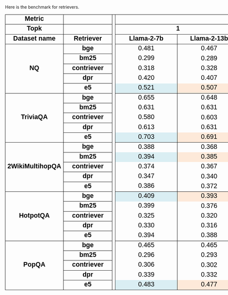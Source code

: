 Here is the benchmark for retrievers. 

<html xmlns:o="urn:schemas-microsoft-com:office:office"
xmlns:x="urn:schemas-microsoft-com:office:excel"
xmlns="http://www.w3.org/TR/REC-html40">

<head>
<meta http-equiv=Content-Type content="text/html; charset=utf-8">
<meta name=ProgId content=Excel.Sheet>
<meta name=Generator content="Microsoft Excel 15">
<link rel=File-List href="retriever_benchmark.fld/filelist.xml">
<style id="retriever_benchmark_1384_Styles">
<!--table
	{mso-displayed-decimal-separator:"\.";
	mso-displayed-thousand-separator:"\,";}
@page
	{margin:1.0in .75in 1.0in .75in;
	mso-header-margin:.5in;
	mso-footer-margin:.5in;}
tr
	{mso-height-source:auto;}
col
	{mso-width-source:auto;}
br
	{mso-data-placement:same-cell;}
.style0
	{mso-number-format:General;
	text-align:general;
	vertical-align:bottom;
	white-space:nowrap;
	mso-rotate:0;
	mso-background-source:auto;
	mso-pattern:auto;
	color:black;
	font-size:11.0pt;
	font-weight:400;
	font-style:normal;
	text-decoration:none;
	font-family:Calibri, sans-serif;
	mso-font-charset:0;
	border:none;
	mso-protection:locked visible;
	mso-style-name:Normal;
	mso-style-id:0;}
td
	{mso-style-parent:style0;
	padding-top:1px;
	padding-right:1px;
	padding-left:1px;
	mso-ignore:padding;
	color:black;
	font-size:11.0pt;
	font-weight:400;
	font-style:normal;
	text-decoration:none;
	font-family:Calibri, sans-serif;
	mso-font-charset:0;
	mso-number-format:General;
	text-align:general;
	vertical-align:bottom;
	border:none;
	mso-background-source:auto;
	mso-pattern:auto;
	mso-protection:locked visible;
	white-space:nowrap;
	mso-rotate:0;}
.xl63
	{mso-style-parent:style0;
	font-size:16.0pt;
	border:.5pt solid windowtext;}
.xl64
	{mso-style-parent:style0;
	color:windowtext;
	font-size:16.0pt;
	font-weight:700;
	text-align:center;
	vertical-align:top;
	border-top:.5pt solid windowtext;
	border-right:none;
	border-bottom:.5pt solid windowtext;
	border-left:.5pt solid windowtext;}
.xl65
	{mso-style-parent:style0;
	color:windowtext;
	font-size:16.0pt;
	font-weight:700;
	text-align:center;
	vertical-align:middle;
	border:.5pt solid windowtext;}
.xl66
	{mso-style-parent:style0;
	color:windowtext;
	font-size:16.0pt;
	font-weight:700;
	text-align:center;
	vertical-align:top;
	border:.5pt solid windowtext;}
.xl67
	{mso-style-parent:style0;
	font-size:16.0pt;
	mso-number-format:"0\.000";
	text-align:center;
	vertical-align:middle;
	border-top:.5pt solid windowtext;
	border-right:.5pt solid windowtext;
	border-bottom:none;
	border-left:.5pt solid windowtext;}
.xl68
	{mso-style-parent:style0;
	font-size:16.0pt;
	mso-number-format:"0\.000";
	text-align:center;
	vertical-align:middle;
	border-top:none;
	border-right:.5pt solid windowtext;
	border-bottom:none;
	border-left:.5pt solid windowtext;}
.xl69
	{mso-style-parent:style0;
	font-size:16.0pt;
	mso-number-format:"0\.000";
	text-align:center;
	vertical-align:middle;
	border-top:none;
	border-right:.5pt solid windowtext;
	border-bottom:.5pt solid windowtext;
	border-left:.5pt solid windowtext;
	background:#DAEEF3;
	mso-pattern:black none;}
.xl70
	{mso-style-parent:style0;
	font-size:16.0pt;
	mso-number-format:"0\.000";
	text-align:center;
	vertical-align:middle;
	border-top:none;
	border-right:.5pt solid windowtext;
	border-bottom:.5pt solid windowtext;
	border-left:.5pt solid windowtext;}
.xl71
	{mso-style-parent:style0;
	font-size:16.0pt;
	mso-number-format:"0\.000";
	text-align:center;
	vertical-align:middle;
	border-top:.5pt solid windowtext;
	border-right:.5pt solid windowtext;
	border-bottom:none;
	border-left:.5pt solid windowtext;
	background:#DAEEF3;
	mso-pattern:black none;}
.xl72
	{mso-style-parent:style0;
	font-size:16.0pt;
	mso-number-format:"0\.000";
	text-align:center;
	vertical-align:middle;
	border-top:none;
	border-right:.5pt solid windowtext;
	border-bottom:none;
	border-left:.5pt solid windowtext;
	background:#DAEEF3;
	mso-pattern:black none;}
.xl73
	{mso-style-parent:style0;
	color:windowtext;
	font-size:16.0pt;
	font-weight:700;
	text-align:center;
	vertical-align:middle;
	border-top:.5pt solid windowtext;
	border-right:.5pt solid windowtext;
	border-bottom:none;
	border-left:.5pt solid windowtext;}
.xl74
	{mso-style-parent:style0;
	color:windowtext;
	font-size:16.0pt;
	font-weight:700;
	text-align:center;
	vertical-align:middle;
	border-top:none;
	border-right:.5pt solid windowtext;
	border-bottom:none;
	border-left:.5pt solid windowtext;}
.xl75
	{mso-style-parent:style0;
	color:windowtext;
	font-size:16.0pt;
	font-weight:700;
	text-align:center;
	vertical-align:middle;
	border-top:none;
	border-right:.5pt solid windowtext;
	border-bottom:.5pt solid windowtext;
	border-left:.5pt solid windowtext;}
.xl76
	{mso-style-parent:style0;
	color:windowtext;
	font-size:16.0pt;
	font-weight:700;
	text-align:center;
	vertical-align:top;
	border-top:.5pt solid windowtext;
	border-right:none;
	border-bottom:.5pt solid windowtext;
	border-left:none;}
.xl77
	{mso-style-parent:style0;
	color:windowtext;
	font-size:16.0pt;
	font-weight:700;
	text-align:center;
	vertical-align:top;
	border-top:.5pt solid windowtext;
	border-right:.5pt solid windowtext;
	border-bottom:.5pt solid windowtext;
	border-left:none;}
.xl78
	{mso-style-parent:style0;
	color:windowtext;
	font-size:16.0pt;
	font-weight:700;
	text-align:center;
	vertical-align:top;
	border-top:.5pt solid windowtext;
	border-right:.5pt solid windowtext;
	border-bottom:none;
	border-left:.5pt solid windowtext;}
.xl79
	{mso-style-parent:style0;
	color:windowtext;
	font-size:16.0pt;
	font-weight:700;
	text-align:center;
	vertical-align:top;
	border-top:none;
	border-right:.5pt solid windowtext;
	border-bottom:none;
	border-left:.5pt solid windowtext;}
.xl80
	{mso-style-parent:style0;
	color:windowtext;
	font-size:16.0pt;
	font-weight:700;
	text-align:center;
	vertical-align:top;
	border-top:none;
	border-right:.5pt solid windowtext;
	border-bottom:.5pt solid windowtext;
	border-left:.5pt solid windowtext;}
.xl81
	{mso-style-parent:style0;
	color:windowtext;
	font-size:16.0pt;
	font-weight:700;
	text-align:center;
	vertical-align:top;
	border-top:none;
	border-right:.5pt solid windowtext;
	border-bottom:none;
	border-left:none;}
.xl82
	{mso-style-parent:style0;
	font-size:16.0pt;
	mso-number-format:"0\.000";
	text-align:center;
	vertical-align:middle;
	border-top:none;
	border-right:.5pt solid windowtext;
	border-bottom:.5pt solid windowtext;
	border-left:.5pt solid windowtext;
	background:#E4DFEC;
	mso-pattern:black none;}
.xl83
	{mso-style-parent:style0;
	font-size:16.0pt;
	mso-number-format:"0\.000";
	text-align:center;
	vertical-align:middle;
	border-top:none;
	border-right:.5pt solid windowtext;
	border-bottom:none;
	border-left:.5pt solid windowtext;
	background:#E4DFEC;
	mso-pattern:black none;}
.xl84
	{mso-style-parent:style0;
	font-size:16.0pt;
	mso-number-format:"0\.000";
	text-align:center;
	vertical-align:middle;
	border-top:.5pt solid windowtext;
	border-right:.5pt solid windowtext;
	border-bottom:none;
	border-left:.5pt solid windowtext;
	background:#E4DFEC;
	mso-pattern:black none;}
.xl85
	{mso-style-parent:style0;
	font-size:16.0pt;
	mso-number-format:"0\.000";
	text-align:center;
	border-top:.5pt solid windowtext;
	border-right:.5pt solid windowtext;
	border-bottom:none;
	border-left:.5pt solid windowtext;}
.xl86
	{mso-style-parent:style0;
	font-size:16.0pt;
	mso-number-format:"0\.000";
	text-align:center;
	border-top:none;
	border-right:.5pt solid windowtext;
	border-bottom:none;
	border-left:.5pt solid windowtext;}
.xl87
	{mso-style-parent:style0;
	font-size:16.0pt;
	mso-number-format:"0\.000";
	text-align:center;
	border-top:none;
	border-right:.5pt solid windowtext;
	border-bottom:.5pt solid windowtext;
	border-left:.5pt solid windowtext;
	background:#FDE9D9;
	mso-pattern:black none;}
.xl88
	{mso-style-parent:style0;
	font-size:16.0pt;
	mso-number-format:"0\.000";
	text-align:center;
	border-top:none;
	border-right:.5pt solid windowtext;
	border-bottom:none;
	border-left:.5pt solid windowtext;
	background:#FDE9D9;
	mso-pattern:black none;}
.xl89
	{mso-style-parent:style0;
	font-size:16.0pt;
	mso-number-format:"0\.000";
	text-align:center;
	border-top:none;
	border-right:.5pt solid windowtext;
	border-bottom:.5pt solid windowtext;
	border-left:.5pt solid windowtext;}
.xl90
	{mso-style-parent:style0;
	font-size:16.0pt;
	mso-number-format:"0\.000";
	text-align:center;
	border-top:.5pt solid windowtext;
	border-right:.5pt solid windowtext;
	border-bottom:none;
	border-left:.5pt solid windowtext;
	background:#FDE9D9;
	mso-pattern:black none;}
.xl91
	{mso-style-parent:style0;
	font-size:16.0pt;
	mso-number-format:"0\.000";
	text-align:center;}
.xl92
	{mso-style-parent:style0;
	font-size:16.0pt;
	mso-number-format:"0\.000";
	text-align:center;
	background:#FDE9D9;
	mso-pattern:black none;}
.xl93
	{mso-style-parent:style0;
	color:black;
	font-size:16.0pt;
	mso-number-format:"0\.000";
	text-align:center;
	border-top:.5pt solid windowtext;
	border-right:.5pt solid windowtext;
	border-bottom:none;
	border-left:.5pt solid windowtext;}
.xl94
	{mso-style-parent:style0;
	color:black;
	font-size:16.0pt;
	mso-number-format:"0\.000";
	text-align:center;
	border-top:none;
	border-right:.5pt solid windowtext;
	border-bottom:none;
	border-left:.5pt solid windowtext;
	background:#FDE9D9;
	mso-pattern:black none;}
.xl95
	{mso-style-parent:style0;
	color:black;
	font-size:16.0pt;
	mso-number-format:"0\.000";
	text-align:center;
	border-top:none;
	border-right:.5pt solid windowtext;
	border-bottom:none;
	border-left:.5pt solid windowtext;}
.xl96
	{mso-style-parent:style0;
	color:black;
	font-size:16.0pt;
	mso-number-format:"0\.000";
	text-align:center;
	border-top:none;
	border-right:.5pt solid windowtext;
	border-bottom:.5pt solid windowtext;
	border-left:.5pt solid windowtext;}
.xl97
	{mso-style-parent:style0;
	color:black;
	font-size:16.0pt;
	mso-number-format:"0\.000";
	text-align:center;
	border-top:none;
	border-right:.5pt solid windowtext;
	border-bottom:.5pt solid windowtext;
	border-left:.5pt solid windowtext;
	background:#FDE9D9;
	mso-pattern:black none;}
.xl98
	{mso-style-parent:style0;
	font-size:16.0pt;
	text-align:center;
	border-top:.5pt solid windowtext;
	border-right:.5pt solid windowtext;
	border-bottom:none;
	border-left:.5pt solid windowtext;}
.xl99
	{mso-style-parent:style0;
	font-size:16.0pt;
	text-align:center;
	border-top:none;
	border-right:.5pt solid windowtext;
	border-bottom:none;
	border-left:.5pt solid windowtext;}
.xl100
	{mso-style-parent:style0;
	font-size:16.0pt;
	text-align:center;
	border-top:none;
	border-right:.5pt solid windowtext;
	border-bottom:.5pt solid windowtext;
	border-left:.5pt solid windowtext;}
-->
</style>
</head>

<body link=blue vlink=purple>
<!--[if !excel]>&nbsp;&nbsp;<![endif]-->
<!--The following information was generated by Microsoft Excel's Publish as Web
Page wizard.-->
<!--If the same item is republished from Excel, all information between the DIV
tags will be replaced.-->
<!----------------------------->
<!--START OF OUTPUT FROM EXCEL PUBLISH AS WEB PAGE WIZARD -->
<!----------------------------->

<div id="retriever_benchmark_1384" align=center x:publishsource="Excel">

<table border=0 cellpadding=0 cellspacing=0 width=2938 style='border-collapse:
 collapse;table-layout:fixed;width:2203pt'>
 <col width=193 style='mso-width-source:userset;mso-width-alt:6186;width:145pt'>
 <col width=183 style='mso-width-source:userset;mso-width-alt:5845;width:137pt'>
 <col width=7 style='mso-width-source:userset;mso-width-alt:213;width:5pt'>
 <col width=245 span=2 style='mso-width-source:userset;mso-width-alt:7850;
 width:184pt'>
 <col width=315 span=2 style='mso-width-source:userset;mso-width-alt:10069;
 width:236pt'>
 <col width=279 span=2 style='mso-width-source:userset;mso-width-alt:8917;
 width:209pt'>
 <col width=7 style='mso-width-source:userset;mso-width-alt:213;width:5pt'>
 <col width=305 style='mso-width-source:userset;mso-width-alt:9770;width:229pt'>
 <col width=300 style='mso-width-source:userset;mso-width-alt:9600;width:225pt'>
 <col width=265 style='mso-width-source:userset;mso-width-alt:8490;width:199pt'>
 <col width=221 style='mso-width-source:userset;mso-width-alt:7082;width:166pt'>
 <col width=265 style='mso-width-source:userset;mso-width-alt:8490;width:199pt'>
 <col width=300 style='mso-width-source:userset;mso-width-alt:9600;width:225pt'>
 <tr height=28 style='height:21.0pt'>
  <td height=28 class=xl66 width=193 style='height:21.0pt;width:145pt'>Metric</td>
  <td class=xl63 width=183 style='border-left:none;width:137pt'>&nbsp;</td>
  <td rowspan=28 class=xl98 width=7 style='border-bottom:.5pt solid black;
  width:5pt'>&nbsp;</td>
  <td colspan=6 class=xl64 width=1678 style='border-right:.5pt solid black;
  border-left:none;width:1258pt'>SePer</td>
  <td rowspan=28 class=xl78 width=7 style='border-bottom:.5pt solid black;
  width:5pt'>&nbsp;</td>
  <td colspan=3 class=xl64 width=870 style='border-right:.5pt solid black;
  border-left:none;width:653pt'>Recall</td>
 </tr>
 <tr height=28 style='height:21.0pt'>
  <td height=28 class=xl66 style='height:21.0pt;border-top:none'>Topk</td>
  <td class=xl63 style='border-top:none;border-left:none'>&nbsp;</td>
  <td colspan=2 class=xl65 style='border-left:none'>1</td>
  <td colspan=2 class=xl65 style='border-left:none'>5</td>
  <td colspan=2 class=xl65 style='border-left:none'>10</td>
  <td class=xl65 style='border-top:none;border-left:none'>1</td>
  <td class=xl65 style='border-top:none;border-left:none'>5</td>
  <td class=xl65 style='border-top:none;border-left:none'>10</td>
 </tr>
 <tr height=28 style='height:21.0pt'>
  <td height=28 class=xl66 style='height:21.0pt;border-top:none'>Dataset name</td>
  <td class=xl64 style='border-top:none;border-left:none'>Retriever</td>
  <td class=xl65 style='border-top:none;border-left:none'>Llama-2-7b</td>
  <td class=xl65 style='border-top:none;border-left:none'>Llama-2-13b</td>
  <td class=xl65 style='border-top:none;border-left:none'>Llama-2-7b</td>
  <td class=xl65 style='border-top:none;border-left:none'>Llama-2-13b</td>
  <td class=xl65 style='border-top:none;border-left:none'>Llama-2-7b</td>
  <td class=xl65 style='border-top:none;border-left:none'>Llama-2-13b</td>
  <td colspan=3 class=xl65 style='border-left:none'>&nbsp;</td>
 </tr>
 <tr height=28 style='height:21.0pt'>
  <td rowspan=5 height=140 class=xl73 style='border-bottom:.5pt solid black;
  height:105.0pt;border-top:none'>NQ</td>
  <td class=xl66 style='border-top:none;border-left:none'>bge</td>
  <td class=xl68 style='border-left:none'>0.481</td>
  <td class=xl85 style='border-top:none;border-left:none'>0.467</td>
  <td class=xl68 style='border-left:none'>0.547</td>
  <td class=xl85 style='border-top:none;border-left:none'>0.555</td>
  <td class=xl68 style='border-left:none'>0.552</td>
  <td class=xl93 style='border-top:none;border-left:none'>0.569</td>
  <td class=xl67 style='border-top:none;border-left:none'>0.507</td>
  <td class=xl67 style='border-top:none;border-left:none'>0.740</td>
  <td class=xl67 style='border-top:none;border-left:none'>0.800</td>
 </tr>
 <tr height=28 style='height:21.0pt'>
  <td height=28 class=xl66 style='height:21.0pt;border-top:none;border-left:
  none'>bm25</td>
  <td class=xl68 style='border-left:none'>0.299</td>
  <td class=xl86 style='border-left:none'>0.289</td>
  <td class=xl68 style='border-left:none'>0.384</td>
  <td class=xl86 style='border-left:none'>0.395</td>
  <td class=xl68 style='border-left:none'>0.426</td>
  <td class=xl95 style='border-left:none'>0.449</td>
  <td class=xl68 style='border-left:none'>0.248</td>
  <td class=xl68 style='border-left:none'>0.463</td>
  <td class=xl68 style='border-left:none'>0.562</td>
 </tr>
 <tr height=28 style='height:21.0pt'>
  <td height=28 class=xl66 style='height:21.0pt;border-top:none;border-left:
  none'>contriever</td>
  <td class=xl68 style='border-left:none'>0.318</td>
  <td class=xl86 style='border-left:none'>0.328</td>
  <td class=xl68 style='border-left:none'>0.426</td>
  <td class=xl86 style='border-left:none'>0.439</td>
  <td class=xl68 style='border-left:none'>0.465</td>
  <td class=xl95 style='border-left:none'>0.490</td>
  <td class=xl68 style='border-left:none'>0.272</td>
  <td class=xl68 style='border-left:none'>0.539</td>
  <td class=xl68 style='border-left:none'>0.632</td>
 </tr>
 <tr height=28 style='height:21.0pt'>
  <td height=28 class=xl66 style='height:21.0pt;border-top:none;border-left:
  none'>dpr</td>
  <td class=xl68 style='border-left:none'>0.420</td>
  <td class=xl86 style='border-left:none'>0.407</td>
  <td class=xl68 style='border-left:none'>0.486</td>
  <td class=xl86 style='border-left:none'>0.500</td>
  <td class=xl68 style='border-left:none'>0.507</td>
  <td class=xl95 style='border-left:none'>0.528</td>
  <td class=xl68 style='border-left:none'>0.424</td>
  <td class=xl68 style='border-left:none'>0.662</td>
  <td class=xl68 style='border-left:none'>0.722</td>
 </tr>
 <tr height=28 style='height:21.0pt'>
  <td height=28 class=xl66 style='height:21.0pt;border-top:none;border-left:
  none'>e5</td>
  <td class=xl69 style='border-left:none'>0.521</td>
  <td class=xl87 style='border-left:none'>0.507</td>
  <td class=xl69 style='border-left:none'>0.574</td>
  <td class=xl87 style='border-left:none'>0.581</td>
  <td class=xl69 style='border-left:none'>0.577</td>
  <td class=xl97 style='border-left:none'>0.583</td>
  <td class=xl70 style='border-left:none'>-</td>
  <td class=xl82 style='border-left:none'>0.774</td>
  <td class=xl82 style='border-left:none'>0.833</td>
 </tr>
 <tr height=28 style='height:21.0pt'>
  <td rowspan=5 height=140 class=xl73 style='border-bottom:.5pt solid black;
  height:105.0pt;border-top:none'>TriviaQA</td>
  <td class=xl66 style='border-top:none;border-left:none'>bge</td>
  <td class=xl67 style='border-top:none;border-left:none'>0.655</td>
  <td class=xl85 style='border-top:none;border-left:none'>0.648</td>
  <td class=xl67 style='border-top:none;border-left:none'>0.701</td>
  <td class=xl85 style='border-top:none;border-left:none'>0.714</td>
  <td class=xl67 style='border-top:none;border-left:none'>0.723</td>
  <td class=xl85 style='border-top:none;border-left:none'>0.735</td>
  <td class=xl67 style='border-top:none;border-left:none'>0.580</td>
  <td class=xl67 style='border-top:none;border-left:none'>0.738</td>
  <td class=xl67 style='border-top:none;border-left:none'>0.795</td>
 </tr>
 <tr height=28 style='height:21.0pt'>
  <td height=28 class=xl66 style='height:21.0pt;border-top:none;border-left:
  none'>bm25</td>
  <td class=xl68 style='border-left:none'>0.631</td>
  <td class=xl86 style='border-left:none'>0.631</td>
  <td class=xl68 style='border-left:none'>0.658</td>
  <td class=xl86 style='border-left:none'>0.686</td>
  <td class=xl68 style='border-left:none'>0.684</td>
  <td class=xl86 style='border-left:none'>0.712</td>
  <td class=xl68 style='border-left:none'>0.508</td>
  <td class=xl68 style='border-left:none'>0.688</td>
  <td class=xl68 style='border-left:none'>0.739</td>
 </tr>
 <tr height=28 style='height:21.0pt'>
  <td height=28 class=xl66 style='height:21.0pt;border-top:none;border-left:
  none'>contriever</td>
  <td class=xl68 style='border-left:none'>0.580</td>
  <td class=xl86 style='border-left:none'>0.603</td>
  <td class=xl68 style='border-left:none'>0.659</td>
  <td class=xl86 style='border-left:none'>0.680</td>
  <td class=xl68 style='border-left:none'>0.685</td>
  <td class=xl86 style='border-left:none'>0.712</td>
  <td class=xl68 style='border-left:none'>0.427</td>
  <td class=xl68 style='border-left:none'>0.659</td>
  <td class=xl68 style='border-left:none'>0.734</td>
 </tr>
 <tr height=28 style='height:21.0pt'>
  <td height=28 class=xl66 style='height:21.0pt;border-top:none;border-left:
  none'>dpr</td>
  <td class=xl68 style='border-left:none'>0.613</td>
  <td class=xl86 style='border-left:none'>0.631</td>
  <td class=xl68 style='border-left:none'>0.692</td>
  <td class=xl86 style='border-left:none'>0.712</td>
  <td class=xl68 style='border-left:none'>0.707</td>
  <td class=xl86 style='border-left:none'>0.733</td>
  <td class=xl68 style='border-left:none'>0.555</td>
  <td class=xl68 style='border-left:none'>0.740</td>
  <td class=xl68 style='border-left:none'>0.786</td>
 </tr>
 <tr height=28 style='height:21.0pt'>
  <td height=28 class=xl66 style='height:21.0pt;border-top:none;border-left:
  none'>e5</td>
  <td class=xl69 style='border-left:none'>0.703</td>
  <td class=xl87 style='border-left:none'>0.691</td>
  <td class=xl69 style='border-left:none'>0.739</td>
  <td class=xl87 style='border-left:none'>0.751</td>
  <td class=xl69 style='border-left:none'>0.755</td>
  <td class=xl87 style='border-left:none'>0.763</td>
  <td class=xl82 style='border-left:none'>0.635</td>
  <td class=xl82 style='border-left:none'>0.779</td>
  <td class=xl82 style='border-left:none'>0.818</td>
 </tr>
 <tr height=28 style='height:21.0pt'>
  <td rowspan=5 height=140 class=xl73 style='border-bottom:.5pt solid black;
  height:105.0pt;border-top:none'>2WikiMultihopQA</td>
  <td class=xl66 style='border-top:none;border-left:none'>bge</td>
  <td class=xl67 style='border-top:none;border-left:none'>0.388</td>
  <td class=xl85 style='border-top:none;border-left:none'>0.368</td>
  <td class=xl71 style='border-top:none;border-left:none'>0.423</td>
  <td class=xl91>0.409</td>
  <td class=xl71 style='border-top:none'>0.428</td>
  <td class=xl85 style='border-top:none;border-left:none'>0.438</td>
  <td class=xl67 style='border-top:none;border-left:none'>0.216</td>
  <td class=xl84 style='border-top:none;border-left:none'>0.405</td>
  <td class=xl84 style='border-top:none;border-left:none'>0.467</td>
 </tr>
 <tr height=28 style='height:21.0pt'>
  <td height=28 class=xl66 style='height:21.0pt;border-top:none;border-left:
  none'>bm25</td>
  <td class=xl72 style='border-left:none'>0.394</td>
  <td class=xl88 style='border-left:none'>0.385</td>
  <td class=xl68 style='border-left:none'>0.413</td>
  <td class=xl92>0.416</td>
  <td class=xl68>0.423</td>
  <td class=xl88 style='border-left:none'>0.452</td>
  <td class=xl83 style='border-left:none'>0.244</td>
  <td class=xl68 style='border-left:none'>0.390</td>
  <td class=xl68 style='border-left:none'>0.457</td>
 </tr>
 <tr height=28 style='height:21.0pt'>
  <td height=28 class=xl66 style='height:21.0pt;border-top:none;border-left:
  none'>contriever</td>
  <td class=xl68 style='border-left:none'>0.374</td>
  <td class=xl86 style='border-left:none'>0.367</td>
  <td class=xl68 style='border-left:none'>0.393</td>
  <td class=xl91>0.398</td>
  <td class=xl68>0.405</td>
  <td class=xl86 style='border-left:none'>0.425</td>
  <td class=xl68 style='border-left:none'>0.154</td>
  <td class=xl68 style='border-left:none'>0.273</td>
  <td class=xl68 style='border-left:none'>0.335</td>
 </tr>
 <tr height=28 style='height:21.0pt'>
  <td height=28 class=xl66 style='height:21.0pt;border-top:none;border-left:
  none'>dpr</td>
  <td class=xl68 style='border-left:none'>0.347</td>
  <td class=xl86 style='border-left:none'>0.340</td>
  <td class=xl68 style='border-left:none'>0.372</td>
  <td class=xl91>0.359</td>
  <td class=xl68>0.382</td>
  <td class=xl86 style='border-left:none'>0.386</td>
  <td class=xl68 style='border-left:none'>0.150</td>
  <td class=xl68 style='border-left:none'>0.244</td>
  <td class=xl68 style='border-left:none'>0.299</td>
 </tr>
 <tr height=28 style='height:21.0pt'>
  <td height=28 class=xl66 style='height:21.0pt;border-top:none;border-left:
  none'>e5</td>
  <td class=xl70 style='border-left:none'>0.386</td>
  <td class=xl89 style='border-left:none'>0.372</td>
  <td class=xl70 style='border-left:none'>0.410</td>
  <td class=xl91>0.411</td>
  <td class=xl70>0.422</td>
  <td class=xl89 style='border-left:none'>0.442</td>
  <td class=xl70 style='border-left:none'>0.223</td>
  <td class=xl70 style='border-left:none'>0.384</td>
  <td class=xl82 style='border-left:none'>0.467</td>
 </tr>
 <tr height=28 style='height:21.0pt'>
  <td rowspan=5 height=140 class=xl73 style='border-bottom:.5pt solid black;
  height:105.0pt;border-top:none'>HotpotQA</td>
  <td class=xl66 style='border-top:none;border-left:none'>bge</td>
  <td class=xl71 style='border-top:none;border-left:none'>0.409</td>
  <td class=xl90 style='border-top:none;border-left:none'>0.393</td>
  <td class=xl71 style='border-top:none;border-left:none'>0.439</td>
  <td class=xl93 style='border-left:none'>0.438</td>
  <td class=xl71 style='border-top:none;border-left:none'>0.452</td>
  <td class=xl90 style='border-top:none;border-left:none'>0.463</td>
  <td class=xl84 style='border-top:none;border-left:none'>0.326</td>
  <td class=xl84 style='border-top:none;border-left:none'>0.573</td>
  <td class=xl84 style='border-top:none;border-left:none'>0.639</td>
 </tr>
 <tr height=28 style='height:21.0pt'>
  <td height=28 class=xl66 style='height:21.0pt;border-top:none;border-left:
  none'>bm25</td>
  <td class=xl68 style='border-left:none'>0.399</td>
  <td class=xl86 style='border-left:none'>0.376</td>
  <td class=xl72 style='border-left:none'>0.439</td>
  <td class=xl94 style='border-left:none'>0.442</td>
  <td class=xl68 style='border-left:none'>0.446</td>
  <td class=xl86 style='border-left:none'>0.455</td>
  <td class=xl68 style='border-left:none'>0.311</td>
  <td class=xl68 style='border-left:none'>0.496</td>
  <td class=xl68 style='border-left:none'>0.564</td>
 </tr>
 <tr height=28 style='height:21.0pt'>
  <td height=28 class=xl66 style='height:21.0pt;border-top:none;border-left:
  none'>contriever</td>
  <td class=xl68 style='border-left:none'>0.325</td>
  <td class=xl86 style='border-left:none'>0.320</td>
  <td class=xl68 style='border-left:none'>0.368</td>
  <td class=xl95 style='border-left:none'>0.356</td>
  <td class=xl68 style='border-left:none'>0.386</td>
  <td class=xl86 style='border-left:none'>0.391</td>
  <td class=xl68 style='border-left:none'>0.198</td>
  <td class=xl68 style='border-left:none'>0.359</td>
  <td class=xl68 style='border-left:none'>0.440</td>
 </tr>
 <tr height=28 style='height:21.0pt'>
  <td height=28 class=xl66 style='height:21.0pt;border-top:none;border-left:
  none'>dpr</td>
  <td class=xl68 style='border-left:none'>0.330</td>
  <td class=xl86 style='border-left:none'>0.316</td>
  <td class=xl68 style='border-left:none'>0.351</td>
  <td class=xl95 style='border-left:none'>0.355</td>
  <td class=xl68 style='border-left:none'>0.367</td>
  <td class=xl86 style='border-left:none'>0.376</td>
  <td class=xl68 style='border-left:none'>0.229</td>
  <td class=xl68 style='border-left:none'>0.376</td>
  <td class=xl68 style='border-left:none'>0.438</td>
 </tr>
 <tr height=28 style='height:21.0pt'>
  <td height=28 class=xl66 style='height:21.0pt;border-top:none;border-left:
  none'>e5</td>
  <td class=xl70 style='border-left:none'>0.394</td>
  <td class=xl89 style='border-left:none'>0.388</td>
  <td class=xl70 style='border-left:none'>0.438</td>
  <td class=xl96 style='border-left:none'>0.429</td>
  <td class=xl70 style='border-left:none'>0.444</td>
  <td class=xl89 style='border-left:none'>0.456</td>
  <td class=xl70 style='border-left:none'>0.307</td>
  <td class=xl70 style='border-left:none'>0.534</td>
  <td class=xl70 style='border-left:none'>0.610</td>
 </tr>
 <tr height=28 style='height:21.0pt'>
  <td rowspan=5 height=140 class=xl73 style='border-bottom:.5pt solid black;
  height:105.0pt;border-top:none'>PopQA</td>
  <td class=xl66 style='border-top:none;border-left:none'>bge</td>
  <td class=xl67 style='border-top:none;border-left:none'>0.465</td>
  <td class=xl85 style='border-top:none;border-left:none'>0.465</td>
  <td class=xl67 style='border-top:none;border-left:none'>0.498</td>
  <td class=xl85 style='border-top:none;border-left:none'>0.524</td>
  <td class=xl67 style='border-top:none;border-left:none'>0.486</td>
  <td class=xl85 style='border-top:none;border-left:none'>0.526</td>
  <td class=xl67 style='border-top:none;border-left:none'>0.510</td>
  <td class=xl67 style='border-top:none;border-left:none'>0.704</td>
  <td class=xl67 style='border-top:none;border-left:none'>0.766</td>
 </tr>
 <tr height=28 style='height:21.0pt'>
  <td height=28 class=xl66 style='height:21.0pt;border-top:none;border-left:
  none'>bm25</td>
  <td class=xl68 style='border-left:none'>0.296</td>
  <td class=xl86 style='border-left:none'>0.293</td>
  <td class=xl68 style='border-left:none'>0.343</td>
  <td class=xl86 style='border-left:none'>0.350</td>
  <td class=xl68 style='border-left:none'>0.367</td>
  <td class=xl86 style='border-left:none'>0.377</td>
  <td class=xl68 style='border-left:none'>0.286</td>
  <td class=xl68 style='border-left:none'>0.437</td>
  <td class=xl68 style='border-left:none'>0.488</td>
 </tr>
 <tr height=28 style='height:21.0pt'>
  <td height=28 class=xl66 style='height:21.0pt;border-top:none;border-left:
  none'>contriever</td>
  <td class=xl68 style='border-left:none'>0.306</td>
  <td class=xl86 style='border-left:none'>0.302</td>
  <td class=xl68 style='border-left:none'>0.366</td>
  <td class=xl86 style='border-left:none'>0.378</td>
  <td class=xl68 style='border-left:none'>0.391</td>
  <td class=xl86 style='border-left:none'>0.397</td>
  <td class=xl68 style='border-left:none'>0.281</td>
  <td class=xl68 style='border-left:none'>0.446</td>
  <td class=xl68 style='border-left:none'>0.508</td>
 </tr>
 <tr height=28 style='height:21.0pt'>
  <td height=28 class=xl66 style='height:21.0pt;border-top:none;border-left:
  none'>dpr</td>
  <td class=xl68 style='border-left:none'>0.339</td>
  <td class=xl86 style='border-left:none'>0.332</td>
  <td class=xl68 style='border-left:none'>0.405</td>
  <td class=xl86 style='border-left:none'>0.420</td>
  <td class=xl68 style='border-left:none'>0.407</td>
  <td class=xl86 style='border-left:none'>0.436</td>
  <td class=xl68 style='border-left:none'>0.355</td>
  <td class=xl68 style='border-left:none'>0.532</td>
  <td class=xl68 style='border-left:none'>0.593</td>
 </tr>
 <tr height=28 style='height:21.0pt'>
  <td height=28 class=xl66 style='height:21.0pt;border-top:none;border-left:
  none'>e5</td>
  <td class=xl69 style='border-left:none'>0.483</td>
  <td class=xl87 style='border-left:none'>0.477</td>
  <td class=xl69 style='border-left:none'>0.521</td>
  <td class=xl87 style='border-left:none'>0.539</td>
  <td class=xl69 style='border-left:none'>0.521</td>
  <td class=xl87 style='border-left:none'>0.546</td>
  <td class=xl82 style='border-left:none'>0.528</td>
  <td class=xl82 style='border-left:none'>0.729</td>
  <td class=xl82 style='border-left:none'>0.790</td>
 </tr>
 <![if supportMisalignedColumns]>
 <tr height=0 style='display:none'>
  <td width=193 style='width:145pt'></td>
  <td width=183 style='width:137pt'></td>
  <td width=7 style='width:5pt'></td>
  <td width=245 style='width:184pt'></td>
  <td width=245 style='width:184pt'></td>
  <td width=315 style='width:236pt'></td>
  <td width=315 style='width:236pt'></td>
  <td width=279 style='width:209pt'></td>
  <td width=279 style='width:209pt'></td>
  <td width=7 style='width:5pt'></td>
  <td width=305 style='width:229pt'></td>
  <td width=300 style='width:225pt'></td>
  <td width=265 style='width:199pt'></td>
 </tr>
 <![endif]>
</table>

</div>


<!----------------------------->
<!--END OF OUTPUT FROM EXCEL PUBLISH AS WEB PAGE WIZARD-->
<!----------------------------->
</body>

</html>